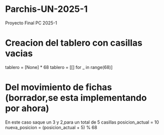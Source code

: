 # Parchis-UN-2025-1
Proyecto Final PC 2025-1
# Creacion del tablero con casillas vacias
tablero = [None] * 68 
tablero = [[] for _ in range(68)]

# Del movimiento de fichas (borrador,se esta implementando por ahora)
En este caso saque un 3 y 2,para un total de 5 casillas
posicion_actual = 10
nueva_posicion = (posicion_actual + 5) % 68
